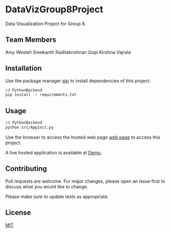 # DataVizGroup8Project
Data Visualization Project for Group 8.

## Team Members
Amy Westell
Sreekanth Radhakrishnan
Gopi Kirshna Vajrala


## Installation
Use the package manager [pip](https://pip.pypa.io/en/stable/) to install dependencies of this project.

```bash
cd PythonBackend
pip install -r requirements.txt
```

## Usage

```bash
cd PythonBackend
python src/AppInit.py
```

Use the browser to access the hosted web page [web page](http://127.0.0.1:5000/) to access this project.

A live hosted application is available at [Demo](http://sreekanthr.pythonanywhere.com/).

## Contributing
Pull requests are welcome. For major changes, please open an issue first to discuss what you would like to change.

Please make sure to update tests as appropriate.

## License
[MIT](https://choosealicense.com/licenses/mit/)